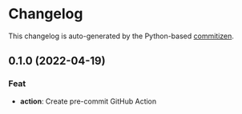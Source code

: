 # Changelog

This changelog is auto-generated by the Python-based
[commitizen](https://commitizen-tools.github.io/commitizen).

## 0.1.0 (2022-04-19)

### Feat

- **action**: Create pre-commit GitHub Action
